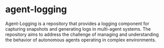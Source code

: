 # agent-logging

Agent-Logging is a repository that provides a logging component for capturing snapshots and generating logs in multi-agent systems. The repository aims to address the challenge of managing and understanding the behavior of autonomous agents operating in complex environments.
